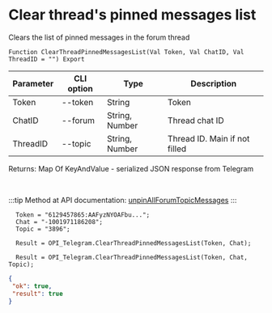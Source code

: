 ﻿---
sidebar_position: 10
---

# Clear thread's pinned messages list
 Clears the list of pinned messages in the forum thread



`Function ClearThreadPinnedMessagesList(Val Token, Val ChatID, Val ThreadID = "") Export`

  | Parameter | CLI option | Type | Description |
  |-|-|-|-|
  | Token | --token | String | Token |
  | ChatID | --forum | String, Number | Thread chat ID |
  | ThreadID | --topic | String, Number | Thread ID. Main if not filled |

  
  Returns:  Map Of KeyAndValue - serialized JSON response from Telegram

<br/>

:::tip
Method at API documentation: [unpinAllForumTopicMessages](https://core.telegram.org/bots/api#unpinallforumtopicmessages)
:::
<br/>


```bsl title="Code example"
  Token = "6129457865:AAFyzNYOAFbu...";
  Chat = "-1001971186208";
  Topic = "3896";
  
  Result = OPI_Telegram.ClearThreadPinnedMessagesList(Token, Chat);
  
  Result = OPI_Telegram.ClearThreadPinnedMessagesList(Token, Chat, Topic);
```
 



```json title="Result"
{
 "ok": true,
 "result": true
}
```
